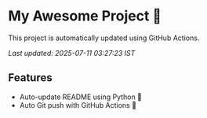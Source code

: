 # My Awesome Project 🚀

This project is automatically updated using GitHub Actions.

_Last updated: 2025-07-11 03:27:23 IST_

## Features
- Auto-update README using Python 🐍
- Auto Git push with GitHub Actions 🤖
